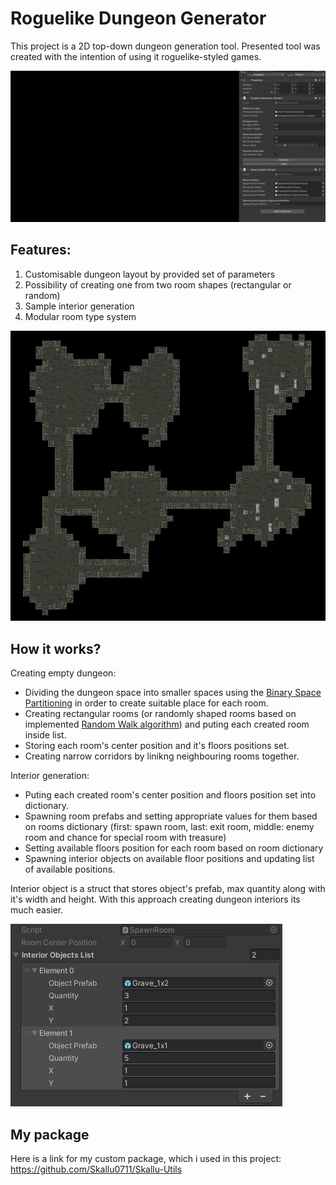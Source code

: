 # Roguelike Dungeon Generator
This project is a 2D top-down dungeon generation tool.
Presented tool was created with the intention of using it roguelike-styled games.

<img src="images/dungeonGeneration.gif">

## Features:
1. Customisable dungeon layout by provided set of parameters
2. Possibility of creating one from two room shapes (rectangular or random)
3. Sample interior generation
4. Modular room type system

<img src="images/proceduralDungeon.png">

## How it works?
Creating empty dungeon:
- Dividing the dungeon space into smaller spaces using the [Binary Space Partitioning](https://pl.wikipedia.org/wiki/Binary_space_partitioning) in order to create suitable place for each room.
- Creating rectangular rooms (or randomly shaped rooms based on implemented [Random Walk algorithm](https://en.wikipedia.org/wiki/Random_walk)) and puting each created room inside list.
- Storing each room's center position and it's floors positions set.
- Creating narrow corridors by linikng neighbouring rooms together.

Interior generation:
- Puting each created room's center position and floors position set into dictionary.
- Spawning room prefabs and setting appropriate values for them based on rooms dictionary (first: spawn room, last: exit room, middle: enemy room and chance for special room with treasure)
- Setting available floors position for each room based on room dictionary
- Spawning interior objects on available floor positions and updating list of available positions.


Interior object is a struct that stores object's prefab, max quantity along with it's width and height. With this approach creating dungeon interiors its much easier.

<img src="images/interiorPlacementSystem.png">

## My package
Here is a link for my custom package, which i used in this project:
https://github.com/Skallu0711/Skallu-Utils